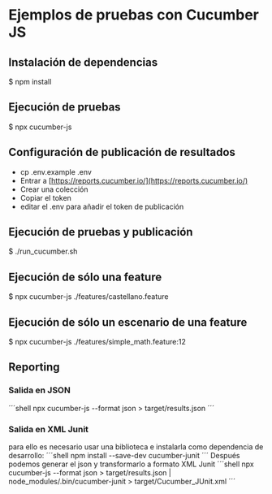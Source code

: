 # Ejemplos de pruebas con Cucumber JS
## Instalación de dependencias
$ npm install
## Ejecución de pruebas
$ npx cucumber-js
## Configuración de publicación de resultados
* cp .env.example .env
* Entrar a [https://reports.cucumber.io/](https://reports.cucumber.io/)
* Crear una colección
* Copiar el token
* editar el .env para añadir el token de publicación
## Ejecución de pruebas y publicación
$  ./run_cucumber.sh

## Ejecución de sólo una feature
$ npx cucumber-js ./features/castellano.feature
## Ejecución de sólo un escenario de una feature
$ npx cucumber-js ./features/simple_math.feature:12

## Reporting
### Salida en JSON
´´´shell
npx cucumber-js --format json > target/results.json
´´´
### Salida en XML Junit
para ello es necesario usar una biblioteca e instalarla como dependencia de desarrollo:
´´´shell
npm install --save-dev cucumber-junit
´´´
Después podemos generar el json y transformarlo a formato XML Junit
´´´shell
npx cucumber-js --format json > target/results.json | node_modules/.bin/cucumber-junit > target/Cucumber_JUnit.xml
´´´
